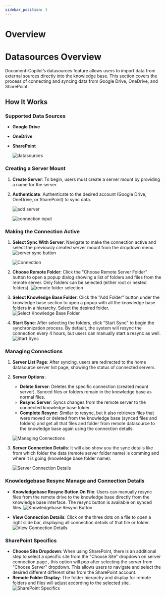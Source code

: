 ```yaml
---
sidebar_position: 1
---
```


# Overview

# Datasources Overview

Document-Copilot’s datasources feature allows users to import data from external sources directly into the knowledge base. This section covers the process of connecting and syncing data from Google Drive, OneDrive, and SharePoint.

## How It Works

### Supported Data Sources

- **Google Drive**
- **OneDrive**
- **SharePoint**

  ![datasources](../../static/img/co-pilot/datasources.jpg)

### Creating a Server Mount

1. **Create Server**: To begin, users must create a server mount by providing a name for the server.
2. **Authenticate**: Authenticate to the desired account (Google Drive, OneDrive, or SharePoint) to sync data.

   ![add server](../../static/img/co-pilot/add_server.jpg)

   ![connection input](../../static/img/co-pilot/create_connection_input.jpg)

### Making the Connection Active

1. **Select Sync With Server**: Navigate to make the connection active and select the previously created server mount from the dropdown menu.
   ![server sync button](../../static/img/co-pilot/sync_with_server_option.jpg)

   ![Connection](../../static/img/co-pilot/connection_page_dropdown_n_button.jpg)

2. **Choose Remote Folder**: Click the "Choose Remote Server Folder" button to open a popup dialog showing a list of folders and files from the remote server. Only folders can be selected (either root or nested folders).
   ![remote folder selection](../../static/img/co-pilot/remote_server_folder_selection.jpg)

3. **Select Knowledge Base Folder**: Click the "Add Folder" button under the knowledge base section to open a popup with all the knowledge base folders in a hierarchy. Select the desired folder.
   ![Select Knowledge Base Folder](../../static/img/co-pilot/knowledge_base_connetion.jpg)

4. **Start Sync**: After selecting the folders, click "Start Sync" to begin the synchronization process. By default, the system will resync the connection every 4 hours, but users can manually start a resync as well.
   ![Start Sync](../../static/img/co-pilot/start_sync.jpg)

### Managing Connections

1. **Server List Page**: After syncing, users are redirected to the home datasource server list page, showing the status of connected servers.
2. **Server Options**:

   - **Delete Server**: Deletes the specific connection (created mount server). Synced files or folders remain in the knowledge base as normal files.
   - **Resync Server**: Syncs changes from the remote server to the connected knowledge base folder.
   - **Complete Resync**: Similar to resync, but it also retrieves files that were moved or deleted from the knowledge base (synced files and folders) and get all that files and folder from remote datasource to the knowledge base again using the connection details.

   ![Managing Connections](../../static/img/co-pilot/list_server_with_dropdown.jpg)

3. **Server Connection Details**: It will also show you the sync details like from which folder the data (remote server folder name) is comming and where it is going (knowledge base folder name).

   ![Server Connection Details](../../static/img/co-pilot/remote_to_knowledge_dropdowndetails.jpg)

### Knowledgebase Resync Manage and Connection Details

- **Knowledgebase Resync Button On File**: Users can manually resync files from the remote drive to the knowledge base directly from the knowledge base interface. The resync button is available on synced files.
  ![Knowledgebase Resync Button](../../static/img/co-pilot/resyn_knowledgebase_btn.jpg)

- **View Connection Details**: Click on the three dots on a file to open a right slide bar, displaying all connection details of that file or folder.
  ![View Connection Details](../../static/img/co-pilot/resync_knowledge_rightslide_details.jpg)

### SharePoint Specifics

- **Choose Site Dropdown**: When using SharePoint, there is an additional step to select a specific site from the "Choose Site" dropdown on server connection page , this option will pop after selecting the server from "Choose Server" dropdown. This allows users to navigate and select the desired different different sites from the SharePoint account.
- **Remote Folder Display**: The folder hierarchy and display for remote folders and files will adjust according to the selected site.
  ![SharePoint Specifics](../../static/img/co-pilot/choose_site_sharepoint.jpg)
